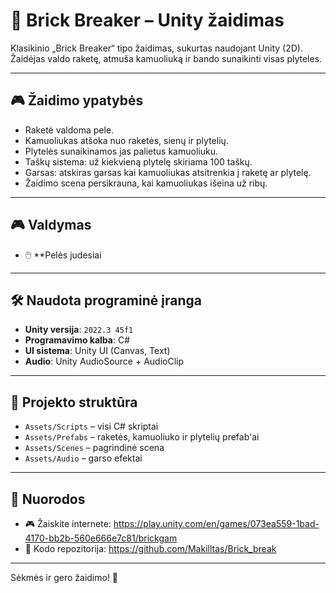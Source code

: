 # 🧱 Brick Breaker – Unity žaidimas

Klasikinio „Brick Breaker“ tipo žaidimas, sukurtas naudojant Unity (2D). Žaidėjas valdo raketę, atmuša kamuoliuką ir bando sunaikinti visas plyteles.

---

## 🎮 Žaidimo ypatybės

- Raketė valdoma pele.
- Kamuoliukas atšoka nuo raketės, sienų ir plytelių.
- Plytelės sunaikinamos jas palietus kamuoliuku.
- Taškų sistema: už kiekvieną plytelę skiriama 100 taškų.
- Garsas: atskiras garsas kai kamuoliukas atsitrenkia į raketę ar plytelę.
- Žaidimo scena persikrauna, kai kamuoliukas išeina už ribų.


---

## 🎮 Valdymas


- 🖱️ **Pelės judesiai

---

## 🛠️ Naudota programinė įranga

- **Unity versija**: `2022.3 45f1`
- **Programavimo kalba**: C#
- **UI sistema**: Unity UI (Canvas, Text)
- **Audio**: Unity AudioSource + AudioClip

---

## 📁 Projekto struktūra

- `Assets/Scripts` – visi C# skriptai
- `Assets/Prefabs` – raketės, kamuoliuko ir plytelių prefab'ai
- `Assets/Scenes` – pagrindinė scena
- `Assets/Audio` – garso efektai

---

## 🔗 Nuorodos

- 🎮 Žaiskite internete: https://play.unity.com/en/games/073ea559-1bad-4170-bb2b-560e666e7c81/brickgam
- 💾 Kodo repozitorija: https://github.com/Makilltas/Brick_break

---


Sėkmės ir gero žaidimo! 🎉
